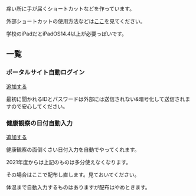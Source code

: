 痒い所に手が届くショートカットなどを作っています。

外部ショートカットの使用方法などは[ここ](https://support.apple.com/ja-jp/guide/shortcuts/apdfeb05586f/ios)を見てください。

学校のiPadだとiPadOS14.4以上が必要っぽいです。

## 一覧

### ポータルサイト自動ログイン

[追加する](https://www.icloud.com/shortcuts/bb7681bc3fdb4ac7b1d398ad1dca6087)

最初に聞かれるIDとパスワードは外部には送信されない&暗号化して送信されますので安心してください。

### 健康観察の日付自動入力

[追加する](https://www.icloud.com/shortcuts/ca27470fce634fe2b54bed3939c93e88)

健康観察の面倒くさい日付入力を自動でやってくれます。

2021年度からは上記のものは多分使えなくなります。

その場合はここで配布し直します。見ておいてください。

体温まで自動入力するものはありますが配布はやめときます。
